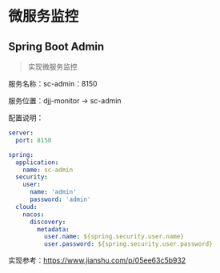 # 微服务监控



## Spring Boot Admin

> 实现微服务监控

服务名称：sc-admin：8150

服务位置：djj-monitor -> sc-admin

配置说明：

```yml
server:
  port: 8150

spring:
  application:
    name: sc-admin
  security:
    user:
      name: 'admin'
      password: 'admin'
  cloud:
    nacos:
      discovery:
        metadata:
          user.name: ${spring.security.user.name}
          user.password: ${spring.security.user.password}
```

实现参考：https://www.jianshu.com/p/05ee63c5b932